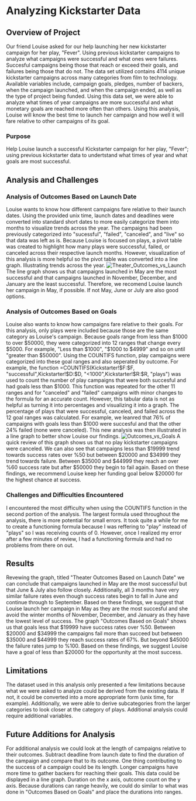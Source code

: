 # Analyzing Kickstarter Data
## Overview of Project
Our friend Louise asked for our help launching her new kickstarter campaign for her play, "Fever". Using previous kickstarter campaigns to analyze what campaigns were successful and what ones were failures. Succesful campaigns being those that reach or exceed their goals, and failures being those that do not. The data set utilized contains 4114 unique kickstarter campaigns across many categories from film to technology. Available variables include, campaign goals, pledges, number of backers, when the campaign launched, and when the campaign ended, as well as the type of project being funded. Using this data set, we were able to analyze what times of year campaigns are more successful and what monetary goals are reached more often than others. Using this analysis, Louise will know the best time to launch her campaign and how well it will fare relative to other campaigns of its goal. 
### Purpose
Help Louise launch a successful Kickstarter campaign for her play, "Fever"; using previous kickstarter data to undertstand what times of year and what goals are most successful.

## Analysis and Challenges
### Analysis of Outcomes Based on Launch Date
Louise wants to know how different campaigns fare relative to their launch dates. Using the provided unix time, launch dates and deadlines were converted into standard short dates to more easily categorize them into months to visualize trends across the year. The campaigns had been previously categorized into "sucessful", "failed", "canceled", and "live" so that data was left as is. Because Louise is focused on plays, a pivot table was created to highlight how many plays were successful, failed, or canceled across their respective launch months. However, visualization of this analysis is more helpful so the pivot table was converted into a line graph. Illustrating trends across the year. 
![Theater_Outcomes_vs_Launch](https://user-images.githubusercontent.com/96352625/147899006-0b5e9c6c-0169-4759-b3aa-bc7421b77963.png)
The line graph shows us that campaigns launched in May are the most successful and that campaigns launched in November, December, and January are the least successful. Therefore, we recomend Louise launch her campaign in May, if possible. If not May, June or July are also good options. 

### Analysis of Outcomes Based on Goals
Louise also wants to know how campaigns fare relative to their goals. For this analysis, only plays were included because those are the same category as Louise's campaign. Because goals range from less than $1000 to over $50000, they were categorized into 12 ranges that change every $5000. For example, "Less than $1000", "$1000 to $4999" and so on until "greater than $50000". Using the COUNTIFS function, play campaigns were categorized into these goal ranges and also seperated by outcome. For example, the function =COUNTIFS(Kickstarter!$F:$F, "successful",Kickstarter!$D:$D,  "<1000",Kickstarter!$R:$R, "plays") was used to count the number of play campaigns that were both succesful and had goals less than $1000. This function was repeated for the other 11 ranges and for "canceled" and "failed" campaigns with minor changes to the formula for an accurate count. However, this tabular data is not as helpful as turning it into percentages and visualizing it into a graph. The percentage of plays that were successful, canceled, and failed across the 12 goal ranges was calculated. For example, we leanred that 76% of campaigns with goals less than $1000 were succesful and that the other 24% failed (none were canceled). This new analysis was then illustrated in a line graph to better show Louise our findings.
![Outcomes_vs_Goals](https://user-images.githubusercontent.com/96352625/147899227-8430147c-0cf3-4d90-a83e-eaa749e82c70.png)
A quick review of this graph shows us that no play kickstarter campaigns were canceled. We can also see that campaigns less than $19999 trend towards success rates over %50 but between $20000 and $34999 they trend towards failure. Between $35000 and $44999 they reach an over %60 success rate but after $50000 they begin to fail again. Based on these findings, we recommend Louise keep her funding goal below $20000 for the highest chance at success. 

### Challenges and Difficulties Encountered
I encountered the most difficulty when using the COUNTIFS function in the second portion of the analysis. The largest formula used throughout the analysis, there is more potential for small errors. It took quite a while for me to create a functioning formula because I was reffering to "play" instead of "plays" so I was receiving counts of 0. However, once I realized my error after a few minutes of review, I had a functioning formula and had no problems from there on out. 

## Results
Revewing the graph, titled "Theater Outcomes Based on Launch Date" we can conclude that campaigns launched in May are the most successful but that June & July also follow closely. Additionally, all 3 months have very similar failure rates even though success rates begin to fall in June and continue through to September. Based on these findings, we suggest that Louise launch her campaign in May as they are the most succesful and she avoid the winter months of November, December, and January as they have the lowest level of success. The graph "Outcomes Based on Goals" shows us that goals less that $19999 have success rates over %50. Between $20000 and $34999 the campaigns fail more than succeed but between $35000 and $44999 they reach success rates of 67%. But beyond $45000 the failure rates jump to %100. Based on these findings, we suggest Louise have a goal of less than $20000 for the opportunity at the most success.

## Limitations
The dataset used in this analysis only presented a few limitations because what we were asked to analyze could be derived from the existing data. If not, it could be converted into a more appropriate form (unix time, for example). Additionally, we were able to derive subcategories from the larger categories to look closer at the category of plays. Additional analysis could require additional variables. 

## Future Additions for Analysis
For additional analysis we could look at the length of campaigns relative to their outcomes. Subtract deadline from launch date to find the duration of the campaign and compare that to its outcome. One thing contributing to the success of a campaign could be its length. Longer campaigns have more time to gather backers for reaching their goals. This data could be displayed in a line graph. Duration on the x axis, outcome count on the y axis. Because durations can range heavily, we could do similar to what was done in "Outcomes Based on Goals" and place the durations into ranges.
